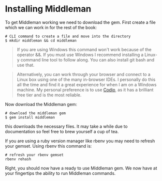 # Installing Middleman

To get Middleman working we need to download the gem. First create a file which we can work in for the rest of the book: 

```shell
# CLI command to create a file and move into the directory
$ mkdir middleman && cd middleman
```

> If you are using Windows this command won't work because of the operator &&. If you must use Windows I recommend installing a Linux-y command line tool to follow along. You can also install git bash and use that.

> Alternatively, you can work through your browser and connect to a Linux box using one of the many in-browser IDEs. I personally do this all the time and find it a great experience for when I am on a Windows machine. My personal preference is to use [Codio](http://www.codio.com), as it has a brilliant free tier and is the most reliable.

Now download the Middleman gem:

```shell
# download the middleman gem
$ gem install middleman
```

this downloads the necessary files. It may take a while due to documentation so feel free to brew yourself a cup of tea. 

If you are using a ruby version manager like rbenv you may need to refresh your gemset. Using rbenv this command is:

```shell
# refresh your rbenv gemset
rbenv rehash
```

Right, you should now have a ready to use Middleman gem. We now have at your fingertips the ability to run Middleman commands.